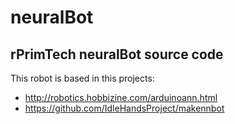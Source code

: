 # neuralBot
## rPrimTech neuralBot source code

This robot is based in this projects:

  * http://robotics.hobbizine.com/arduinoann.html
  * https://github.com/IdleHandsProject/makennbot
  

